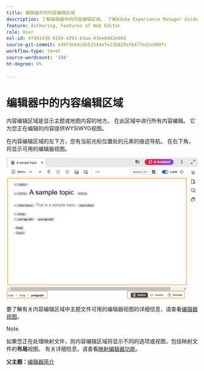 ```yaml
---
title: 编辑器中的内容编辑区域
description: 了解编辑器中的内容编辑区域。 了解Adobe Experience Manager Guides中的编辑器界面和功能。
feature: Authoring, Features of Web Editor
role: User
exl-id: 4f481438-618d-4291-b3aa-43ee0dd2e86d
source-git-commit: e49fde64cbbb2544afe23b820af6477ed1e900fc
workflow-type: tm+mt
source-wordcount: '156'
ht-degree: 0%

---
```


# 编辑器中的内容编辑区域

内容编辑区域是显示主题或地图内容的地方。 在此区域中进行所有内容编辑。 它为您正在编辑的内容提供WYSIWYG视图。

在内容编辑区域的左下方，您有当前光标位置处的元素的痕迹导航。 在右下角，将显示可用的编辑器视图。

![](images/content-editing-area.png)

要了解有关内容编辑区域中主题文件可用的编辑器视图的详细信息，请查看[编辑器视图](./web-editor-views.md)。

>[!NOTE]
>
> 如果您正在处理映射文件，则内容编辑区域将显示不同的选项或视图，包括映射文件的&#x200B;**布局**&#x200B;视图。 有关详细信息，请查看[映射编辑器功能](./map-editor-advanced-map-editor.md)。

**父主题：**[&#x200B;编辑器简介](web-editor.md)
